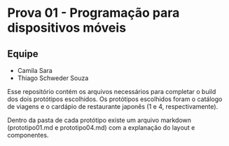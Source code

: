 # Prova 01 - Programação para dispositivos móveis

## Equipe

- Camila Sara
- Thiago Schweder Souza

Esse repositório contém os arquivos necessários para completar o build dos dois protótipos escolhidos.
Os protótipos escolhidos foram o catálogo de viagens e o cardápio de restaurante japonês (1 e 4, respectivamente).

Dentro da pasta de cada protótipo existe um arquivo markdown (prototipo01.md e prototipo04.md) com a explanação do layout e componentes.
